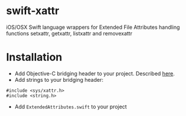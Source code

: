 swift-xattr
===========

iOS/OSX Swift language wrappers for Extended File Attributes handling functions setxattr, getxattr, listxattr and removexattr


Installation
============

- Add Objective-C bridging header to your project. Described [here](http://stackoverflow.com/questions/24002369/how-to-call-objective-c-code-from-swift).
- Add strings to your bridging header:
```
#include <sys/xattr.h>
#include <string.h>
```
- Add ```ExtendedAttributes.swift``` to your project
